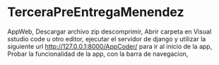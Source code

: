 # TerceraPreEntregaMenendez
AppWeb,
Descargar archivo zip descomprimir, 
Abrir carpeta en Visual sstudio code u otro editor,
ejecutar el servidor de django y utilizar la siguiente url http://127.0.0.1:8000/AppCoder/ para ir al inicio de la app,
Probar la funcionalidad de la app, con la barra de navegacion,
